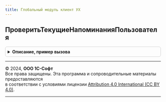 ```yaml
---
title: Глобальный модуль клиент УХ
---
```



## ПроверитьТекущиеНапоминанияПользователя
<details style="margin: 1em 0; padding: 0.5em; border: 1px solid #ccc; border-radius: 6px;">

<summary style="font-weight: bold; cursor: pointer;">Описание, пример вызова</summary>

```bsl

// Открывает форму текущих напоминаний пользователя.
Процедура ПроверитьТекущиеНапоминанияПользователя() Экспорт
```

Пример вызова
```bsl
ГлобальныйМодульКлиентУХ.ПроверитьТекущиеНапоминанияПользователя() 
```
</details>

---

© 2024, **ООО 1С-Софт**  
Все права защищены. Эта программа и сопроводительные материалы предоставляются  
в соответствии с условиями лицензии [Attribution 4.0 International (CC BY 4.0)](https://creativecommons.org/licenses/by/4.0/legalcode).

---
